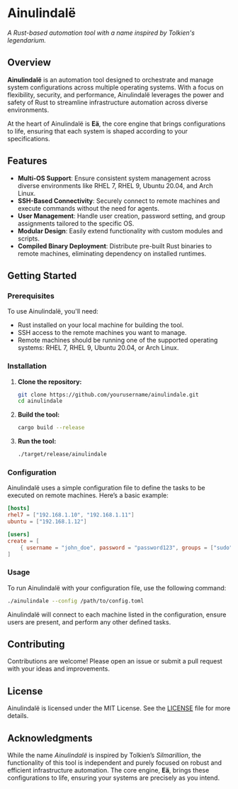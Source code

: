 # Ainulindalë

*A Rust-based automation tool with a name inspired by Tolkien's legendarium.*

## Overview

**Ainulindalë** is an automation tool designed to orchestrate and manage system configurations across multiple operating systems. With a focus on flexibility, security, and performance, Ainulindalë leverages the power and safety of Rust to streamline infrastructure automation across diverse environments.

At the heart of Ainulindalë is **Eä**, the core engine that brings configurations to life, ensuring that each system is shaped according to your specifications.

## Features

- **Multi-OS Support**: Ensure consistent system management across diverse environments like RHEL 7, RHEL 9, Ubuntu 20.04, and Arch Linux.
- **SSH-Based Connectivity**: Securely connect to remote machines and execute commands without the need for agents.
- **User Management**: Handle user creation, password setting, and group assignments tailored to the specific OS.
- **Modular Design**: Easily extend functionality with custom modules and scripts.
- **Compiled Binary Deployment**: Distribute pre-built Rust binaries to remote machines, eliminating dependency on installed runtimes.

## Getting Started

### Prerequisites

To use Ainulindalë, you'll need:

- Rust installed on your local machine for building the tool.
- SSH access to the remote machines you want to manage.
- Remote machines should be running one of the supported operating systems: RHEL 7, RHEL 9, Ubuntu 20.04, or Arch Linux.

### Installation

1. **Clone the repository:**

    ```bash
    git clone https://github.com/yourusername/ainulindale.git
    cd ainulindale
    ```

2. **Build the tool:**

    ```bash
    cargo build --release
    ```

3. **Run the tool:**

    ```bash
    ./target/release/ainulindale
    ```

### Configuration

Ainulindalë uses a simple configuration file to define the tasks to be executed on remote machines. Here’s a basic example:

```toml
[hosts]
rhel7 = ["192.168.1.10", "192.168.1.11"]
ubuntu = ["192.168.1.12"]

[users]
create = [
    { username = "john_doe", password = "password123", groups = ["sudo", "users"] }
]
```

### Usage

To run Ainulindalë with your configuration file, use the following command:

```bash
./ainulindale --config /path/to/config.toml
```

Ainulindalë will connect to each machine listed in the configuration, ensure users are present, and perform any other defined tasks.

## Contributing

Contributions are welcome! Please open an issue or submit a pull request with your ideas and improvements.

## License

Ainulindalë is licensed under the MIT License. See the [LICENSE](LICENSE) file for more details.

## Acknowledgments

While the name *Ainulindalë* is inspired by Tolkien’s *Silmarillion*, the functionality of this tool is independent and purely focused on robust and efficient infrastructure automation. The core engine, **Eä**, brings these configurations to life, ensuring your systems are precisely as you intend.

